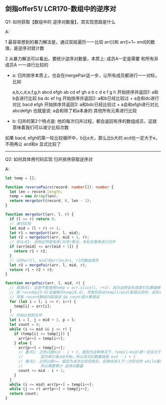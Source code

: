 
## 剑指offer51/ LCR170-数组中的逆序对

Q1: 如何获取【数组中的 逆序对数量】，其实现思路是什么

A:

1 最容易想到的暴力解法是，通过双层遍历一一比较 arr[i]和 arr[i+1~ end]的数值，是逆序对就计数

2 从暴力解法可以看出，要统计逆序对数量，本质上: 成员A一定是需要 和所有非成员A 一一进行比较的
  - a: 归并排序本质上，也会在mergePair这一步，让所有成员都进行一一对标，比如

     a,b,c,d,e,f,g,h
      abcd    efgh
    ab  cd   ef  gh
   a b  c d  e f  g h
开始排序并返回1: a和b会进行比较
    ba  dc   ef    hg
开始排序并返回2: a和b已经比较过 + a会和dc进行对比
    bacd       efgh
开始排序并返回3: a和bdc已经比较过 + a会和efgh进行对比
        abcdefgh
也就是说: a会和除了和a本身的 其他所有元素进行比较

  - b: 归并的第2个特点是: 他的每次归并过程，都会返回有序的数组成员，这就意味着我们可以减少比较次数

如果 bacd, efgh的第一轮比较循环中，b比e大，那么比b大的 acd也一定大于e，不用再让 acd和e 显式比较了


-----------------------------------------------

Q2: 如何具体用代码实现 归并排序获取逆序对

A:

```ts
let temp = [];

function reversePairs(record: number[]): number {
  let len = record.length;
  temp = new Array(len);
  return mergeSort(record, 0, len - 1);
}

function mergeSort(arr, l, r) {
  if (l >= r) return 0;
  // 递归实现
  let mid = (l + r) >> 1;
  let r1 = mergeSort(arr, l, mid);
  let r2 = mergeSort(arr, mid + 1, r);
  // 优化点1: 说明必然是有序(升序)情况，本轮无需再进行归并
  if (arr[mid] <= arr[mid + 1]) {
    return r1 + r2;
  }
  // 归并arr[l, mid]和arr[mid+1, r]的数组成员
  let r3 = mergePair(arr, l, mid, r);
  return r1 + r2 + r3;
}

function mergePair(arr, l, mid, r) {
  // 易错点1: 这里不能使用temp = arr.slice(l, r+1)，因为这样会形成索引位置偏移
  // 即 recodep[5~9]会偏移为temp[0,4]，导致后续从temp[l/mid]取值比较时，会形成空值比较
  // 导致 record数组内容错误 && count值计算错误
  for (let i = l; i <= r; i++) {
    temp[i] = arr[i];
  }
  // 开始比较和合并
  let i = l, j = mid + 1, p = l;
  let count = 0;
  while (i <= mid && j <= r) {
    if (temp[i] <= temp[j]) {
      arr[p++] = temp[i++];
    } else {
      arr[p++] = temp[j++];
      // 重点1: 之所以是mid - i + 1，是因为这种情况下，temp[i~mid]都一定会大于temp[j]
      //        因为索引是从0开始，所以其对应数量就是 mid - i + 1
      // 重点2: 之所以是+=，是因为该次比较完成后，会继续进入下一次符合的 while循环
      //        所以需要累计 逆序对数量
      count += mid - i + 1;
    }
  }
  while (i <= mid) arr[p++] = temp[i++];
  while (j <= r) arr[p++] = temp[j++];
  return count;
}
```

